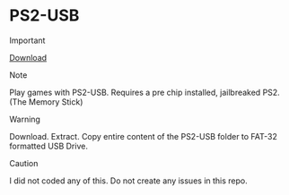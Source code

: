 # PS2-USB
> [!IMPORTANT]
> <a href="https://github.com/ny4rlk0/PS2-USB/releases/download/PS2-USB-Download/PS2-USB.7z">Download</a>

> [!NOTE]
> Play games with PS2-USB. Requires a pre chip installed, jailbreaked PS2.(The Memory Stick)

> [!WARNING]
>Download. Extract. Copy entire content of the PS2-USB folder to FAT-32 formatted USB Drive.

> [!CAUTION]
> I did not coded any of this. Do not create any issues in this repo.

